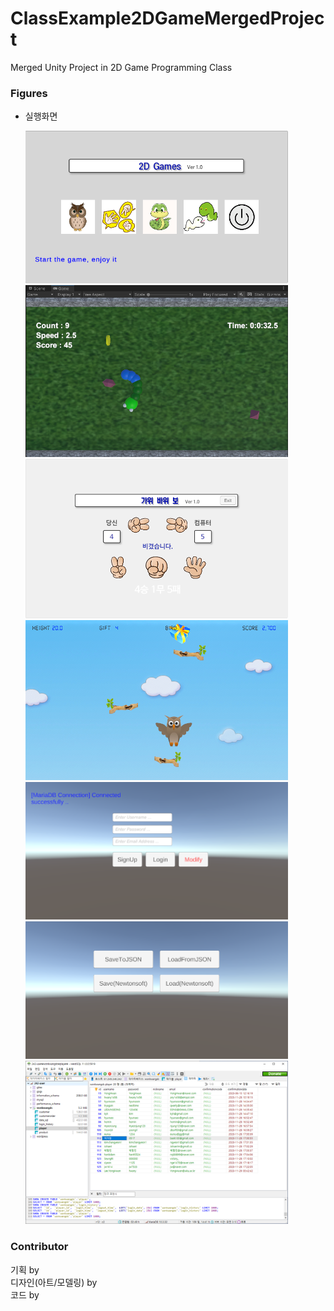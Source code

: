 # ClassExample2DGameMergedProject
Merged Unity Project in 2D Game Programming Class


### Figures
* 실행화면

    <img src="Docs/fig4.png" style="width:420px"></img><br>
    <img src="Docs/fig1.png" style="width:420px"></img><br>
    <img src="Docs/fig2.png" style="width:420px"></img><br>
    <img src="Docs/fig3.png" style="width:420px"></img><br>
    <img src="Docs/fig5.png" style="width:420px"></img><br>
    <img src="Docs/fig6.png" style="width:420px"></img><br>
    <img src="Docs/fig7.png" style="width:420px"></img><br>

### Contributor
기획 by <br>
디자인(아트/모델링) by <br>
코드 by <br>

